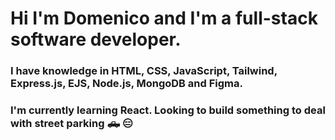 # Hi I'm Domenico and I'm a full-stack software developer.
### I have knowledge in HTML, CSS, JavaScript, Tailwind, Express.js, EJS, Node.js, MongoDB and Figma.
### I'm currently learning React. Looking to build something to deal with street parking 🛻 😑
<!--
**daezzato/daezzato** is a ✨ _special_ ✨ repository because its `README.md` (this file) appears on your GitHub profile.

Here are some ideas to get you started:

- 🔭 I’m currently working on ...
🌱 I’m currently learning ...
- 👯 I’m looking to collaborate on ...
- 🤔 I’m looking for help with ...
- 💬 Ask me about ...
- 📫 How to reach me: ...
- 😄 Pronouns: ...
- ⚡ Fun fact: ...
-->
